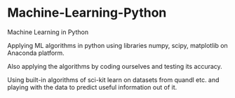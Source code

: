 # Machine-Learning-Python
Machine Learning in Python

Applying ML algorithms in python using libraries numpy, scipy, matplotlib on Anaconda platform.

Also applying the algorithms by coding ourselves and testing its accuracy.

Using built-in algorithms of sci-kit learn on datasets from quandl etc. and playing with the data to predict useful information out of it.
